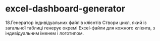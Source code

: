 # excel-dashboard-generator
18.Генератор індивідуальних файлів клієнтів Створи цикл, який із загальної таблиці генерує окремі Excel-файли для кожного клієнта, з індивідуальним іменем і логотипом.

